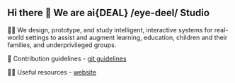 ## Hi there 👋 We are ai{DEAL} /eye-deel/ Studio


🙋‍♀️ We design, prototype, and study intelligent, interactive systems for real-world settings to assist and augment learning, education, children and their families, and underprivileged groups.

🌈 Contribution guidelines - [git guidelines](https://github.com/ai-DEAL-Studio/.github/blob/main/profile/Git_Tutorial_Team_Guide.md)

👩‍💻 Useful resources - [website](https://anpengcheng.cn/)
